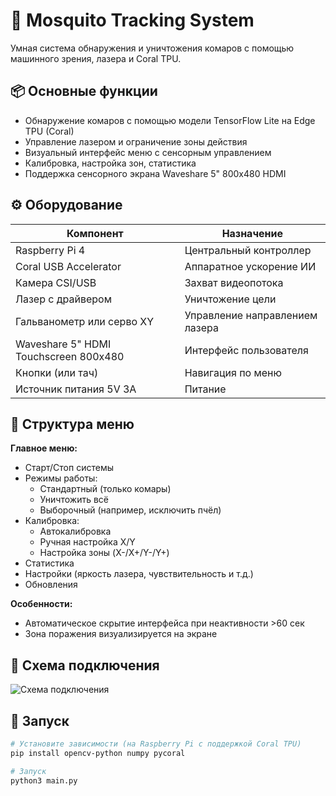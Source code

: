 # 🦟 Mosquito Tracking System

Умная система обнаружения и уничтожения комаров с помощью машинного зрения, лазера и Coral TPU.

## 📦 Основные функции

- Обнаружение комаров с помощью модели TensorFlow Lite на Edge TPU (Coral)
- Управление лазером и ограничение зоны действия
- Визуальный интерфейс меню с сенсорным управлением
- Калибровка, настройка зон, статистика
- Поддержка сенсорного экрана Waveshare 5" 800x480 HDMI

## ⚙️ Оборудование

| Компонент                            | Назначение                    |
|--------------------------------------|-------------------------------|
| Raspberry Pi 4                       | Центральный контроллер        |
| Coral USB Accelerator                | Аппаратное ускорение ИИ       |
| Камера CSI/USB                       | Захват видеопотока            |
| Лазер с драйвером                    | Уничтожение цели              |
| Гальванометр или серво XY           | Управление направлением лазера|
| Waveshare 5" HDMI Touchscreen 800x480| Интерфейс пользователя        |
| Кнопки (или тач)                     | Навигация по меню             |
| Источник питания 5V 3A               | Питание                       |

## 🧠 Структура меню

**Главное меню:**
- Старт/Стоп системы
- Режимы работы:
  - Стандартный (только комары)
  - Уничтожить всё
  - Выборочный (например, исключить пчёл)
- Калибровка:
  - Автокалибровка
  - Ручная настройка X/Y
  - Настройка зоны (X-/X+/Y-/Y+)
- Статистика
- Настройки (яркость лазера, чувствительность и т.д.)
- Обновления

**Особенности:**
- Автоматическое скрытие интерфейса при неактивности >60 сек
- Зона поражения визуализируется на экране

## 🔌 Схема подключения

![Схема подключения](./A_schematic_diagram_illustrates_an_electronic_mosq.png)

## 🚀 Запуск

```bash
# Установите зависимости (на Raspberry Pi с поддержкой Coral TPU)
pip install opencv-python numpy pycoral

# Запуск
python3 main.py
